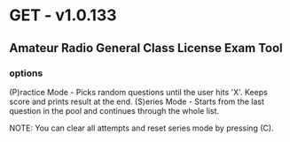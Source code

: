 # GET - v1.0.133
## Amateur Radio General Class License Exam Tool
### options
(P)ractice Mode - Picks random questions until the user hits 'X'. Keeps score and prints result at the end.
(S)eries Mode - Starts from the last question in the pool and continues through the whole list.

NOTE: You can clear all attempts and reset series mode by pressing (C).



